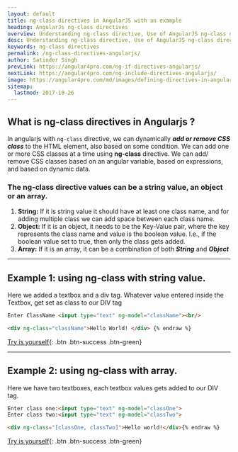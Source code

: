 ```yaml
---
layout: default
title: ng-class directives in AngularJS with an example
heading: AngularJs ng-class directives 
overview: Understanding ng-class directive, Use of AngularJS ng-class directives with an example,  with ng-class bind one or more CSS classes to an HTML element, Different ways of using ng-class.
desc: Understanding ng-class directive, Use of AngularJS ng-class directives with an example,  with ng-class bind one or more CSS classes to an HTML element, Different ways of using ng-class.
keywords: ng-class directives
permalink: /ng-class-directives-angularjs/
author: Satinder Singh
prevLink: https://angular4pro.com/ng-if-directives-angularjs/
nextLink: https://angular4pro.com/ng-include-directives-angularjs/
image: https://angular4pro.com/md/images/defining-directives-in-angularjs.png
sitemap:
  lastmod: 2017-10-26
---
```


## <i class="fa fa-angle-double-right color"></i> What is ng-class directives in Angularjs ?
In angularjs with `ng-class` directive, we can dynamically ***add or remove CSS class*** to the HTML element, also based on some condition. We can add one or more CSS classes at a time using **ng-class** directive. We can add/ remove CSS classes based on an angular variable, based on expressions, and based on dynamic data.

### The ng-class directive values can be a string value, an object or an array.
 1. **String:** If it is string value it should have at least one class name, and for adding multiple class we can add space between each class name.
 2. **Object:** If it is an object, it needs to be the Key-Value pair, where the key represents the class name and value is the boolean value. I.e.,  if the boolean value set to true, then only the class gets added.
 3. **Array:** If it is an array, it can be a combination of both ***String*** and ***Object***

---

## <i class="fa fa-angle-double-right color"></i> Example 1: using ng-class with string value.
Here we added a textbox and a div tag. Whatever value entered inside the Textbox, get set as class to our DIV tag 

```html {% raw %}
Enter ClassName <input type="text" ng-model="className"><br/>

<div ng-class="className">Hello World! </div> {% endraw %}
```

[Try is yourself](https://angular4pro.com/demos/editor.html?f=demo&i=125){: .btn .btn-success .btn-green}

---

## <i class="fa fa-angle-double-right color"></i> Example 2: using ng-class with array.
Here we have two textboxes, each textbox values gets added to our DIV tag.

```html {% raw %}
Enter class one:<input type="text" ng-model="classOne">
Enter class two:<input type="text" ng-model="classTwo">

<div ng-class="[classOne, classTwo]">Hello world!</div>{% endraw %} 
```

[Try is yourself](https://angular4pro.com/demos/editor.html?f=demo&i=126){: .btn .btn-success .btn-green}
